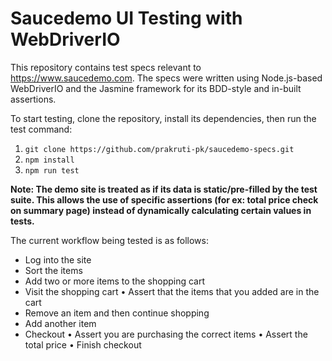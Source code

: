# Saucedemo UI Testing with WebDriverIO

This repository contains test specs relevant to https://www.saucedemo.com. The specs were written using Node.js-based WebDriverIO and the Jasmine framework for its BDD-style and in-built assertions.

To start testing, clone the repository, install its dependencies, then run the test command:
1. `git clone https://github.com/prakruti-pk/saucedemo-specs.git`
2. `npm install`
3. `npm run test`

**Note: The demo site is treated as if its data is static/pre-filled by the test suite. This allows the use of specific assertions (for ex: total price check on summary page) instead of dynamically calculating certain values in tests.** 

The current workflow being tested is as follows: 
* Log into the site
* Sort the items
* Add two or more items to the shopping cart
* Visit the shopping cart
    • Assert that the items that you added are in the cart
* Remove an item and then continue shopping
* Add another item
* Checkout
    • Assert you are purchasing the correct items
    • Assert the total price
    • Finish checkout
